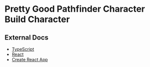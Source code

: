 # Pretty Good Pathfinder Character Build Character

## External Docs
- [TypeScript](https://www.typescriptlang.org/)
- [React](https://reactjs.org/)
- [Create React App](https://facebook.github.io/create-react-app/docs/getting-started)
